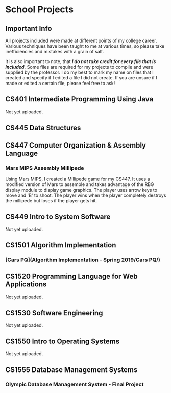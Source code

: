 # School Projects
## Important Info
All projects included were made at different points of my college career. Various techniques have been taught to me at various times, so please take inefficiencies and mistakes with a grain of salt.

It is also important to note, that ***I do not take credit for every file that is included.*** Some files are required for my projects to compile and were supplied by the professor. I do my best to mark my name on files that I created and specify if I edited a file I did not create. If you are unsure if I made or edited a certain file, please feel free to ask!

## CS401 Intermediate Programming Using Java
Not yet uploaded.

## CS445 Data Structures

## CS447 Computer Organization & Assembly Language

### Mars MIPS Assembly Millipede
Using Mars MIPS, I created a Millipede game for my CS447. It uses a modified version of Mars to assemble and takes advantage of the RBG display module to display game graphics. The player uses arrow keys to move and 'B' to shoot. The player wins when the player completely destroys the millipede but loses if the player gets hit.

## CS449 Intro to System Software
Not yet uploaded.

## CS1501 Algorithm Implementation
### [Cars PQ](Algorithm Implementation - Spring 2019/Cars PQ/)

## CS1520 Programming Language for Web Applications
Not yet uploaded.

## CS1530 Software Engineering
Not yet uploaded.

## CS1550 Intro to Operating Systems
Not yet uploaded.

## CS1555 Database Management Systems
### Olympic Database Management System - Final Project